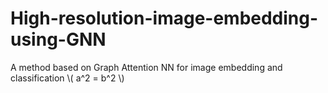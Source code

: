 # High-resolution-image-embedding-using-GNN
A method based on Graph Attention NN for image embedding and classification
\\( a^2 = b^2 \\)
